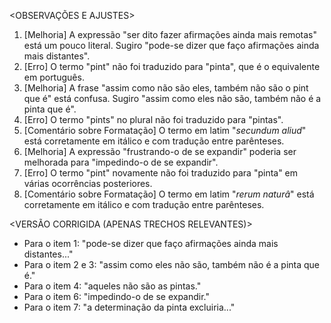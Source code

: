 <OBSERVAÇÕES E AJUSTES>
1. [Melhoria] A expressão "ser dito fazer afirmações ainda mais remotas" está um pouco literal. Sugiro "pode-se dizer que faço afirmações ainda mais distantes".
2. [Erro] O termo "pint" não foi traduzido para "pinta", que é o equivalente em português.
3. [Melhoria] A frase "assim como não são eles, também não são o pint que é" está confusa. Sugiro "assim como eles não são, também não é a pinta que é".
4. [Erro] O termo "pints" no plural não foi traduzido para "pintas".
5. [Comentário sobre Formatação] O termo em latim "_secundum aliud_" está corretamente em itálico e com tradução entre parênteses.
6. [Melhoria] A expressão "frustrando-o de se expandir" poderia ser melhorada para "impedindo-o de se expandir".
7. [Erro] O termo "pint" novamente não foi traduzido para "pinta" em várias ocorrências posteriores.
8. [Comentário sobre Formatação] O termo em latim "_rerum naturâ_" está corretamente em itálico e com tradução entre parênteses.

<VERSÃO CORRIGIDA (APENAS TRECHOS RELEVANTES)>
- Para o item 1: "pode-se dizer que faço afirmações ainda mais distantes..."
- Para o item 2 e 3: "assim como eles não são, também não é a pinta que é."
- Para o item 4: "aqueles não são as pintas."
- Para o item 6: "impedindo-o de se expandir."
- Para o item 7: "a determinação da pinta excluiria..."